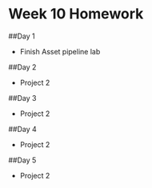 # Week 10 Homework

##Day 1
- Finish Asset pipeline lab

##Day 2
- Project 2

##Day 3 
- Project 2 

##Day 4
- Project 2


##Day 5
- Project 2

